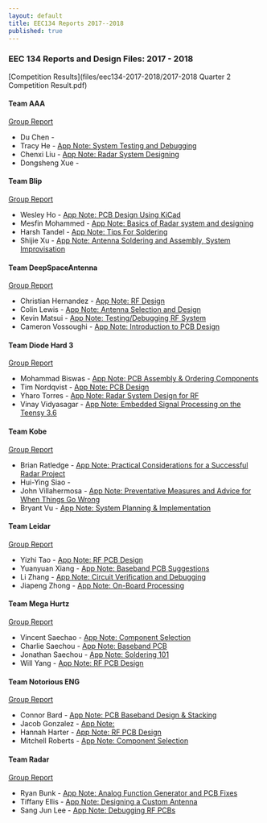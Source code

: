 ```yaml
---
layout: default
title: EEC134 Reports 2017--2018
published: true
---
```

### EEC 134 Reports and Design Files: 2017 - 2018

[Competition Results](files/eec134-2017-2018/2017-2018 Quarter 2 Competition Result.pdf)   <!-- \|     [Gallery](eec134-2017-2018-gallery.html) -->

#### Team AAA

[Group Report](files/eec134-2017-2018/Team_AAA/Team_AAA_Report.pdf)

* Du Chen -
* Tracy He - <i class="fa fa-thumbs-up" aria-hidden="true" style="color:lightgreen"></i> [App Note: System Testing and Debugging](files/eec134-2017-2018/Team_AAA/AN_Tracy_He_+.pdf)
* Chenxi Liu - [App Note: Radar System Designing](files/eec134-2017-2018/Team_AAA/AN_Chenxi_Liu.pdf)
* Dongsheng Xue -

#### Team Blip

[Group Report](files/eec134-2017-2018/Team_Blip/Team_Blip_Report.pdf)

* Wesley Ho - <i class="fa fa-thumbs-up" aria-hidden="true" style="color:lightgreen"></i> [App Note: PCB Design Using KiCad](files/eec134-2017-2018/Team_Blip/AN_Wesley_Ho_+.pdf)
* Mesfin Mohammed - [App Note: Basics of Radar system and designing](files/eec134-2017-2018/Team_Blip/AN_Mesfin_Mohammed.pdf)
* Harsh Tandel - <i class="fa fa-thumbs-up" aria-hidden="true" style="color:lightgreen"></i> [App Note: Tips For Soldering](files/eec134-2017-2018/Team_Blip/AN_Harsh_Tandel_+.pdf)
* Shijie Xu - [App Note: Antenna Soldering and Assembly, System Improvisation](files/eec134-2017-2018/Team_Blip/AN_Shijie_Xu.pdf)

#### Team DeepSpaceAntenna

[Group Report](files/eec134-2017-2018/Team_DeepSpaceAntenna/Team_DeepSpaceAntenna_Report.pdf)

* Christian Hernandez - [App Note: RF Design ](files/eec134-2017-2018/Team_DeepSpaceAntenna/AN_Christian_Hernandez.pdf)
* Colin Lewis - <i class="fa fa-thumbs-up" aria-hidden="true" style="color:lightgreen"></i> [App Note: Antenna Selection and Design](files/eec134-2017-2018/Team_DeepSpaceAntenna/AN_Colin_Lewis_+.pdf)
* Kevin Matsui - <i class="fa fa-thumbs-up" aria-hidden="true" style="color:lightgreen"></i> [App Note: Testing/Debugging RF System](files/eec134-2017-2018/Team_DeepSpaceAntenna/AN_Kevin_Matsui_+.pdf)
* Cameron Vossoughi - [App Note: Introduction to PCB Design](files/eec134-2017-2018/Team_DeepSpaceAntenna/AN_Cameron_Vossoughi.pdf)

#### Team Diode Hard 3

[Group Report](files/eec134-2017-2018/Team_DiodeHard3/Team_DiodeHard3_Report.pdf)

* Mohammad Biswas - <i class="fa fa-thumbs-up" aria-hidden="true" style="color:lightgreen"></i> [App Note: PCB Assembly & Ordering Components](files/eec134-2017-2018/Team_DiodeHard3/AN_Mohammad_Biswas_+.pdf)
* Tim Nordqvist - [App Note: PCB Design](files/eec134-2017-2018/Team_DiodeHard3/AN_Tim_Nordqvist.pdf)
* Yharo Torres - [App Note: Radar System Design for RF](files/eec134-2017-2018/Team_DiodeHard3/AN_Yharo_Torres.pdf)
* Vinay Vidyasagar - [App Note: Embedded Signal Processing on the Teensy 3.6](files/eec134-2017-2018/Team_DiodeHard3/AN_Vinay_Vidyasagar.pdf)

#### Team Kobe

<i class="fa fa-thumbs-up" aria-hidden="true" style="color:lightgreen"></i> [Group Report](files/eec134-2017-2018/Team_Kobe/Team_Kobe_Report_+.pdf)

* Brian Ratledge - <i class="fa fa-thumbs-up" aria-hidden="true" style="color:lightgreen"></i> [App Note: Practical Considerations for a Successful Radar Project](files/eec134-2017-2018/Team_Kobe/AN_Brian_Ratledge_+.pdf)
* Hui-Ying Siao -
* John Villahermosa - <i class="fa fa-thumbs-up" aria-hidden="true" style="color:lightgreen"></i> [App Note: Preventative Measures and Advice for When Things Go Wrong](files/eec134-2017-2018/Team_Kobe/AN_John_Villahermosa_+.pdf)
* Bryant Vu - <i class="fa fa-thumbs-up" aria-hidden="true" style="color:lightgreen"></i> [App Note: System Planning & Implementation](files/eec134-2017-2018/Team_Kobe/AN_Bryant_Vu_+.pdf)

#### Team Leidar

[Group Report](files/eec134-2017-2018/Team_Leidar/Team_Leidar_Report.pdf)

* Yizhi Tao - [App Note: RF PCB Design](files/eec134-2017-2018/Team_Leidar/AN_Yizhi_Tao.pdf)
* Yuanyuan Xiang - [App Note: Baseband PCB Suggestions](files/eec134-2017-2018/Team_Leidar/AN_Yuanyuan_Xiang.pdf)
* Li Zhang - [App Note: Circuit Verification and Debugging](files/eec134-2017-2018/Team_Leidar/AN_Li_Zhang.pdf)
* Jiapeng Zhong - [App Note: On-Board Processing](files/eec134-2017-2018/Team_Leidar/AN_Jiapeng_Zhong.pdf)

#### Team Mega Hurtz

[Group Report](files/eec134-2017-2018/Team_MegaHurtz/Team_MegaHurtz_Report.pdf)

* Vincent Saechao - [App Note: Component Selection](files/eec134-2017-2018/Team_MegaHurtz/AN_Vincent_Saechao.pdf)
* Charlie Saechou - [App Note: Baseband PCB](files/eec134-2017-2018/Team_MegaHurtz/AN_Charlie_Saechou.pdf)
* Jonathan Saechou - [App Note: Soldering 101](files/eec134-2017-2018/Team_MegaHurtz/AN_Jonathan_Saechou.pdf)
* Will Yang - [App Note: RF PCB Design](files/eec134-2017-2018/Team_MegaHurtz/AN_Will_Yang.pdf)

#### Team Notorious ENG

[Group Report](files/eec134-2017-2018/Team_NotoriousENG/Team_NotoriousENG_Report.pdf)

* Connor Bard - <i class="fa fa-thumbs-up" aria-hidden="true" style="color:lightgreen"></i> [App Note: PCB Baseband Design & Stacking](files/eec134-2017-2018/Team_NotoriousENG/AN_Connor_Bard_+.pdf)
* Jacob Gonzalez - [App Note:](files/eec134-2017-2018/Team_NotoriousENG/AN_Jacob_Gonzalez.pdf)
* Hannah Harter - [App Note: RF PCB Design](files/eec134-2017-2018/Team_NotoriousENG/AN_Hannah_Harter.pdf)
* Mitchell Roberts - [App Note: Component Selection](files/eec134-2017-2018/Team_NotoriousENG/AN_Mitchell_Roberts.pdf)

#### Team Radar

[Group Report](files/eec134-2017-2018/Team_Radar/Team_Radar_Report.pdf)

* Ryan Bunk - <i class="fa fa-thumbs-up" aria-hidden="true" style="color:lightgreen"></i> [App Note: Analog Function Generator and PCB Fixes](files/eec134-2017-2018/Team_Radar/AN_Ryan_Bunk_+.pdf)
* Tiffany Ellis - [App Note: Designing a Custom Antenna](files/eec134-2017-2018/Team_Radar/AN_Tiffany_Ellis.pdf)
* Sang Jun Lee - [App Note: Debugging RF PCBs](files/eec134-2017-2018/Team_Radar/AN_SangJun_Lee.pdf)
